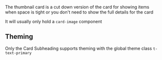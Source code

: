The thumbnail card is a cut down version of the card for showing items when space is tight or you don't need to show the full details for the card

It will usually only hold a `card-image` component

## Theming

Only the Card Subheading supports theming with the global theme class `t-text-primary`

